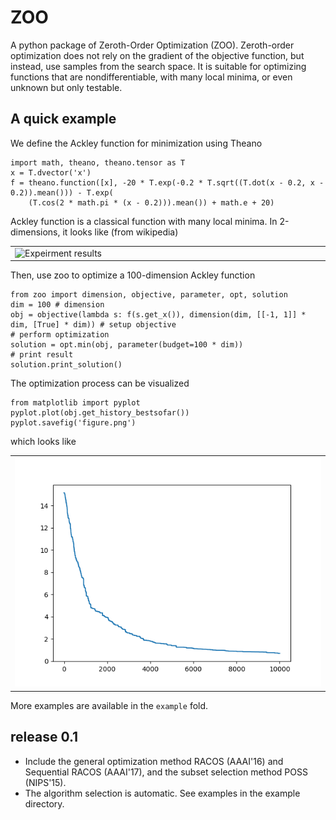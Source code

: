 # ZOO
A python package of Zeroth-Order Optimization (ZOO). Zeroth-order optimization does not rely on the gradient of the objective function, but instead, use samples from the search space. It is suitable for optimizing functions that are nondifferentiable, with many local minima, or even unknown but only testable.

## A quick example
We define the Ackley function for minimization using Theano
```
import math, theano, theano.tensor as T
x = T.dvector('x')
f = theano.function([x], -20 * T.exp(-0.2 * T.sqrt((T.dot(x - 0.2, x - 0.2)).mean())) - T.exp(
    (T.cos(2 * math.pi * (x - 0.2))).mean()) + math.e + 20)
```
Ackley function is a classical function with many local minima. In 2-dimensions, it looks like (from wikipedia)
<table border=0><tr><td width="500px"><img src="https://upload.wikimedia.org/wikipedia/commons/thumb/9/98/Ackley%27s_function.pdf/page1-400px-Ackley%27s_function.pdf.jpg" alt="Expeirment results"/></td></tr></table>

Then, use zoo to optimize a 100-dimension Ackley function
```
from zoo import dimension, objective, parameter, opt, solution
dim = 100 # dimension
obj = objective(lambda s: f(s.get_x()), dimension(dim, [[-1, 1]] * dim, [True] * dim)) # setup objective
# perform optimization
solution = opt.min(obj, parameter(budget=100 * dim))
# print result
solution.print_solution()
```
The optimization process can be visualized
```
from matplotlib import pyplot
pyplot.plot(obj.get_history_bestsofar())
pyplot.savefig('figure.png')
```
which looks like
<table border=0><tr><td width="500px"><img src="https://github.com/eyounx/TMP/blob/master/ZOO/figure.png?raw=true" alt="Expeirment results"/></td></tr></table>

More examples are available in the `example` fold.

## release 0.1
- Include the general optimization method RACOS (AAAI'16) and Sequential RACOS (AAAI'17), and the subset selection method POSS (NIPS'15).
- The algorithm selection is automatic. See examples in the example directory.
